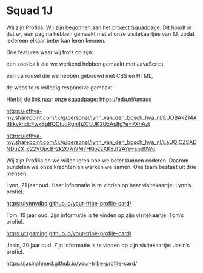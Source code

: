 # Squad 1J

Wij zijn Profilia. Wij zijn begonnen aan het project Squadpage. Dit houdt in dat wij een pagina hebben gemaakt met al onze visitekaartjes van 1J, zodat iedereen elkaar beter kan leren kennen.

Drie features waar wij trots op zijn:

een zoekbalk die we werkend hebben gemaakt met JavaScript,

een carrousel die we hebben gebouwd met CSS en HTML,

de website is volledig responsive gemaakt.

Hierbij de link naar onze squadpage: https://edu.nl/umauq

https://icthva-my.sharepoint.com/:i:/g/personal/lynn_van_den_bosch_hva_nl/EUOBAkZ14AdEkvkndcFwkBgBQCtudRgn4jZCLUK2UxAs8g?e=7XhAzt



https://icthva-my.sharepoint.com/:i:/g/personal/lynn_van_den_bosch_hva_nl/EaUQICZSADNDuZX_c22VUpcB-2k2O7nVM7HQozzXK8zf2A?e=sbd0Wd





Wij zijn Profilia en we willen leren hoe we beter kunnen coderen. Daarom bundelen we onze krachten en werken we samen. Ons team bestaat uit drie mensen:

Lynn, 21 jaar oud. Haar informatie is te vinden op haar visitekaartje: Lynn’s profiel.

https://lynnvdbo.github.io/your-tribe-profile-card/

Tom, 19 jaar oud. Zijn informatie is te vinden op zijn visitekaartje: Tom’s profiel.

https://tzgaming.github.io/your-tribe-profile-card/

Jasin, 20 jaar oud. Zijn informatie is te vinden op zijn visitekaartje: Jasin’s profiel.

https://jasinahmed.github.io/your-tribe-profile-card/
